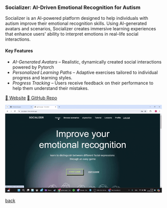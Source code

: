 ### Socializer: AI-Driven Emotional Recognition for Autism

Socializer is an AI-powered platform designed to help individuals with autism improve their emotional recognition skills. Using AI-generated avatars and scenarios, Socializer creates immersive learning experiences that enhance users' ability to interpret emotions in real-life social interactions.  

#### Key Features  

- *AI-Generated Avatars* – Realistic, dynamically created social interactions powered by Pytorch 
- *Personalized Learning Paths* – Adaptive exercises tailored to individual progress and learning styles.  
- *Progress Tracking* – Users receive feedback on their performance to help them understand their mistakes.

[🔗 Website](https://socializer-nine.vercel.app/)
[🔗 GitHub Repo](https://github.com/sorryka1999/socializer)  

![Socializer](/assets/img/project-socializer.gif)

[back](./)
